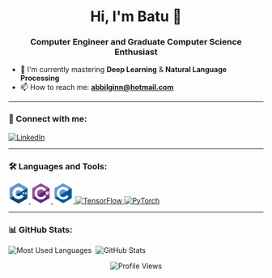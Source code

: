<a href="https://github.com/RhinoCoder" style="display: block; text-align: center;">
</a>

<h1 align="center">Hi, I'm Batu 🦕 </h1> 
<h3 align="center">Computer Engineer and Graduate Computer Science Enthusiast</h3>

- 🔭 I'm currently mastering **Deep Learning** & **Natural Language Processing**  
- 📫 How to reach me: **abbilginn@hotmail.com**  

---

<h3 align="left">🔗 Connect with me:</h3>
<p align="left">
    <a href="https://www.linkedin.com/in/abatuhanbilgin/" target="_blank">
        <img align="center" src="https://raw.githubusercontent.com/rahuldkjain/github-profile-readme-generator/master/src/images/icons/Social/linked-in-alt.svg" alt="LinkedIn" height="30" width="40" />
    </a>
</p>

---

<h3 align="left">🛠️ Languages and Tools:</h3>
<p align="left">
    <a href="https://www.w3schools.com/cpp/" target="_blank">
        <img src="https://raw.githubusercontent.com/devicons/devicon/master/icons/cplusplus/cplusplus-original.svg" alt="C++" width="40" height="40"/>
    </a>
    <a href="https://www.w3schools.com/cs/" target="_blank">
        <img src="https://raw.githubusercontent.com/devicons/devicon/master/icons/csharp/csharp-original.svg" alt="C#" width="40" height="40"/>
    </a>
    <a href="https://en.wikipedia.org/wiki/C_(programming_language)" target="_blank">
        <img src="https://raw.githubusercontent.com/devicons/devicon/master/icons/c/c-original.svg" alt="C" width="40" height="40"/>
    </a>
    <a href="https://www.tensorflow.org/" target="_blank">
        <img src="https://www.vectorlogo.zone/logos/tensorflow/tensorflow-icon.svg" alt="TensorFlow" width="40" height="40"/>
    </a>
    <a href="https://pytorch.org/" target="_blank">
        <img src="https://www.vectorlogo.zone/logos/pytorch/pytorch-icon.svg" alt="PyTorch" width="40" height="40"/>
    </a>
</p>

---

<h3 align="left">📊 GitHub Stats:</h3>
<p>
    <img align="left" src="https://github-readme-stats.vercel.app/api/top-langs?username=rhinocoder&show_icons=true&locale=en&layout=compact&theme=gruvbox" alt="Most Used Languages" />
</p>

<p>&nbsp;
    <img src="https://github-readme-stats.vercel.app/api?username=rhinocoder&show_icons=true&locale=en&theme=discord_old_blurple" alt="GitHub Stats" />
</p>

<p align="center">
    <img src="https://komarev.com/ghpvc/?username=RhinoCoder&color=blue" alt="Profile Views"/>
</p>
 

